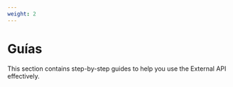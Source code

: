 ```yaml
---
weight: 2
---
```

# Guías

This section contains step-by-step guides to help you use the External API effectively.
